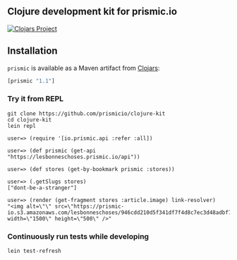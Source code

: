 ## Clojure development kit for prismic.io

[![Clojars Project](http://clojars.org/prismic/latest-version.svg)](http://clojars.org/prismic)

## Installation

`prismic` is available as a Maven artifact from [Clojars](http://clojars.org/prismic):

```clojure
[prismic "1.1"]
```

### Try it from REPL

```
git clone https://github.com/prismicio/clojure-kit
cd clojure-kit
lein repl

user=> (require '[io.prismic.api :refer :all])

user=> (def prismic (get-api "https://lesbonneschoses.prismic.io/api"))

user=> (def stores (get-by-bookmark prismic :stores))

user=> (.getSlugs stores)
["dont-be-a-stranger"]

user=> (render (get-fragment stores :article.image) link-resolver)
"<img alt=\"\" src=\"https://prismic-io.s3.amazonaws.com/lesbonneschoses/946cdd210d5f341df7f4d8c7ec3d48adbf7a9d65.jpg\" width=\"1500\" height=\"500\" />"
```

### Continuously run tests while developing

```
lein test-refresh
```
